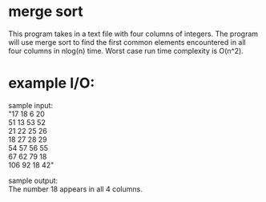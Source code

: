 # merge sort
This program takes in a text file with four columns of integers. The program will use merge sort to find the first common elements encountered in all four columns in nlog(n) time. Worst case run time complexity is O(n^2).

# example I/O: <br/>
sample input:<br/>
"17 18 6 20<br/>
 51 13 53 52<br/>
 21 22 25 26<br/>
 18 27 28 29<br/>
 54 57 56 55<br/>
 67 62 79 18<br/>
 106 92 18 42"<br/>

sample output: <br/>
The number 18 appears in all 4 columns.
